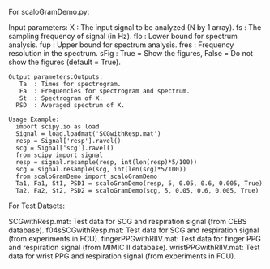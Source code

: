 For scaloGramDemo.py:

Input parameters:
        X  : The input signal to be analyzed (N by 1 array).
       fs  : The sampling frequency of signal (in Hz).
       flo  : Lower bound for spectrum analysis.
      fup  : Upper bound for spectrum analysis.
     fres  : Frequency resolution in the spectrum.
     sFig  : True = Show the figures, False = Do not show the figures
             (default = True).

    Output parameters:Outputs:
       Ta  : Times for spectrogram.
       Fa  : Frequencies for spectrogram and spectrum.
       St  : Spectrogram of X.
      PSD  : Averaged spectrum of X.

    Usage Example:
      import scipy.io as load
      Signal = load.loadmat('SCGwithResp.mat')
      resp = Signal['resp'].ravel()
      scg = Signal['scg'].ravel()
      from scipy import signal
      resp = signal.resample(resp, int(len(resp)*5/100))
      scg = signal.resample(scg, int(len(scg)*5/100))
      from scaloGramDemo import scaloGramDemo
      Ta1, Fa1, St1, PSD1 = scaloGramDemo(resp, 5, 0.05, 0.6, 0.005, True)
      Ta2, Fa2, St2, PSD2 = scaloGramDemo(scg, 5, 0.05, 0.6, 0.005, True)

For Test Datsets:

SCGwithResp.mat: Test data for SCG and respiration signal (from CEBS database).
f04sSCGwithResp.mat: Test data for SCG and respiration signal (from experiments in FCU).
fingerPPGwithRIIV.mat: Test data for finger PPG and respiration signal (from MIMIC II database).
wristPPGwithRIIV.mat: Test data for wrist PPG and respiration signal (from experiments in FCU). 
